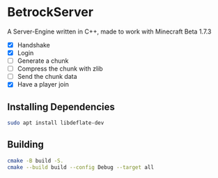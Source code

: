 # BetrockServer
 A Server-Engine written in C++, made to work with Minecraft Beta 1.7.3

- [x] Handshake 
- [x] Login
- [ ] Generate a chunk
- [ ] Compress the chunk with zlib
- [ ] Send the chunk data
- [x] Have a player join

## Installing Dependencies
```bash
sudo apt install libdeflate-dev
```

## Building
```bash
cmake -B build -S.
cmake --build build --config Debug --target all
```